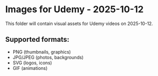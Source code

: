 # Images for Udemy - 2025-10-12

This folder will contain visual assets for Udemy videos on 2025-10-12.

## Supported formats:
- PNG (thumbnails, graphics)
- JPG/JPEG (photos, backgrounds)
- SVG (logos, icons)
- GIF (animations)
